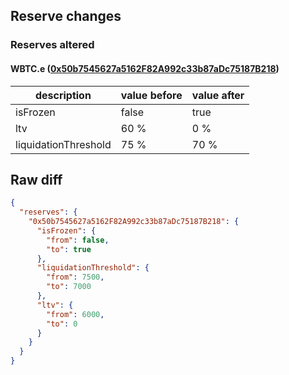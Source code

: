 ## Reserve changes

### Reserves altered

#### WBTC.e ([0x50b7545627a5162F82A992c33b87aDc75187B218](https://snowscan.xyz/address/0x50b7545627a5162F82A992c33b87aDc75187B218))

| description | value before | value after |
| --- | --- | --- |
| isFrozen | false | true |
| ltv | 60 % | 0 % |
| liquidationThreshold | 75 % | 70 % |


## Raw diff

```json
{
  "reserves": {
    "0x50b7545627a5162F82A992c33b87aDc75187B218": {
      "isFrozen": {
        "from": false,
        "to": true
      },
      "liquidationThreshold": {
        "from": 7500,
        "to": 7000
      },
      "ltv": {
        "from": 6000,
        "to": 0
      }
    }
  }
}
```